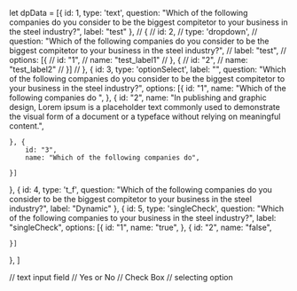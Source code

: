 let dpData = [{
    id: 1,
    type: 'text',
    question: "Which of the following companies do you consider to be the biggest compitetor to your business in the steel industry?",
    label: "test"
},
// {
//     id: 2,
//     type: 'dropdown',
//     question: "Which of the following companies do you consider to be the biggest compitetor to your business in the steel industry?",
//     label: "test",
//     options: [{
//         id: "1",
//         name: "test_label1"
//     }, {
//         id: "2",
//         name: "test_label2"
//     }]
// },
{
    id: 3,
    type: 'optionSelect',
    label: "",
    question: "Which of the following companies do you consider to be the biggest compitetor to your business in the steel industry?",
    options: [{
        id: "1",
        name: "Which of the following companies do ",
    }, {
        id: "2",
        name: "In publishing and graphic design, Lorem ipsum is a placeholder text commonly used to demonstrate the visual form of a document or a typeface without relying on meaningful content.",

    }, {
        id: "3",
        name: "Which of the following companies do",

    }]
}, {
    id: 4,
    type: 't_f',
    question: "Which of the following companies do you consider to be the biggest compitetor to your business in the steel industry?",
    label: "Dynamic"
}, {
    id: 5,
    type: 'singleCheck',
    question: "Which of the following companies to your business in the steel industry?",
    label: "singleCheck",
    options: [{
        id: "1",
        name: "true",
    }, {
        id: "2",
        name: "false",

    }]
},
]






// text input field
// Yes or No
// Check Box
// selecting option